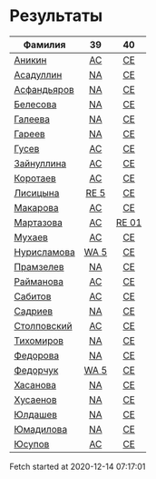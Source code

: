 # Результаты
Фамилия | 39| 40
---|:---:|:---:
[Аникин](Аникин/README.md)  | [AC](Аникин/39.md) | [CE](Аникин/40.md)
[Асадуллин](Асадуллин/README.md)  | [NA](Асадуллин/39.md) | [CE](Асадуллин/40.md)
[Асфандьяров](Асфандьяров/README.md)  | [NA](Асфандьяров/39.md) | [CE](Асфандьяров/40.md)
[Белесова](Белесова/README.md)  | [NA](Белесова/39.md) | [CE](Белесова/40.md)
[Галеева](Галеева/README.md)  | [NA](Галеева/39.md) | [CE](Галеева/40.md)
[Гареев](Гареев/README.md)  | [NA](Гареев/39.md) | [CE](Гареев/40.md)
[Гусев](Гусев/README.md)  | [AC](Гусев/39.md) | [CE](Гусев/40.md)
[Зайнуллина](Зайнуллина/README.md)  | [AC](Зайнуллина/39.md) | [CE](Зайнуллина/40.md)
[Коротаев](Коротаев/README.md)  | [AC](Коротаев/39.md) | [CE](Коротаев/40.md)
[Лисицына](Лисицына/README.md)  | [RE 5](Лисицына/39.md) | [CE](Лисицына/40.md)
[Макарова](Макарова/README.md)  | [AC](Макарова/39.md) | [CE](Макарова/40.md)
[Мартазова](Мартазова/README.md)  | [AC](Мартазова/39.md) | [RE 01](Мартазова/40.md)
[Мухаев](Мухаев/README.md)  | [AC](Мухаев/39.md) | [CE](Мухаев/40.md)
[Нурисламова](Нурисламова/README.md)  | [WA 5](Нурисламова/39.md) | [CE](Нурисламова/40.md)
[Прамзелев](Прамзелев/README.md)  | [NA](Прамзелев/39.md) | [CE](Прамзелев/40.md)
[Райманова](Райманова/README.md)  | [AC](Райманова/39.md) | [CE](Райманова/40.md)
[Сабитов](Сабитов/README.md)  | [AC](Сабитов/39.md) | [CE](Сабитов/40.md)
[Садриев](Садриев/README.md)  | [NA](Садриев/39.md) | [CE](Садриев/40.md)
[Столповский](Столповский/README.md)  | [AC](Столповский/39.md) | [CE](Столповский/40.md)
[Тихомиров](Тихомиров/README.md)  | [NA](Тихомиров/39.md) | [CE](Тихомиров/40.md)
[Федорова](Федорова/README.md)  | [NA](Федорова/39.md) | [CE](Федорова/40.md)
[Федорчук](Федорчук/README.md)  | [WA 5](Федорчук/39.md) | [CE](Федорчук/40.md)
[Хасанова](Хасанова/README.md)  | [NA](Хасанова/39.md) | [CE](Хасанова/40.md)
[Хусаенов](Хусаенов/README.md)  | [NA](Хусаенов/39.md) | [CE](Хусаенов/40.md)
[Юлдашев](Юлдашев/README.md)  | [NA](Юлдашев/39.md) | [CE](Юлдашев/40.md)
[Юмадилова](Юмадилова/README.md)  | [NA](Юмадилова/39.md) | [CE](Юмадилова/40.md)
[Юсупов](Юсупов/README.md)  | [AC](Юсупов/39.md) | [CE](Юсупов/40.md)

Fetch started at 2020-12-14 07:17:01

